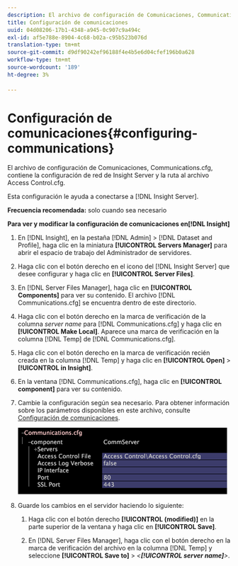 ```yaml
---
description: El archivo de configuración de Comunicaciones, Communications.cfg, contiene la configuración de red de Insight Server y la ruta al archivo Access Control.cfg.
title: Configuración de comunicaciones
uuid: 04d08206-17b1-4348-a945-0c907c9a494c
exl-id: af5e788e-8904-4c68-b02a-c95b523b076d
translation-type: tm+mt
source-git-commit: d9df90242ef96188f4e4b5e6d04cfef196b0a628
workflow-type: tm+mt
source-wordcount: '189'
ht-degree: 3%

---
```


# Configuración de comunicaciones{#configuring-communications}

El archivo de configuración de Comunicaciones, Communications.cfg, contiene la configuración de red de Insight Server y la ruta al archivo Access Control.cfg.

Esta configuración le ayuda a conectarse a [!DNL Insight Server].

**Frecuencia recomendada:** solo cuando sea necesario

**Para ver y modificar la configuración de comunicaciones en[!DNL Insight]**

1. En [!DNL Insight], en la pestaña [!DNL Admin] > [!DNL Dataset and Profile], haga clic en la miniatura **[!UICONTROL Servers Manager]** para abrir el espacio de trabajo del Administrador de servidores.
1. Haga clic con el botón derecho en el icono del [!DNL Insight Server] que desee configurar y haga clic en **[!UICONTROL Server Files]**.
1. En [!DNL Server Files Manager], haga clic en **[!UICONTROL Components]** para ver su contenido. El archivo [!DNL Communications.cfg] se encuentra dentro de este directorio.
1. Haga clic con el botón derecho en la marca de verificación de la columna *server name* para [!DNL Communications.cfg] y haga clic en **[!UICONTROL Make Local]**. Aparece una marca de verificación en la columna [!DNL Temp] de [!DNL Communications.cfg].
1. Haga clic con el botón derecho en la marca de verificación recién creada en la columna [!DNL Temp] y haga clic en **[!UICONTROL Open]** > **[!UICONTROL in Insight]**.
1. En la ventana [!DNL Communications.cfg], haga clic en **[!UICONTROL component]** para ver su contenido.
1. Cambie la configuración según sea necesario. Para obtener información sobre los parámetros disponibles en este archivo, consulte [Configuración de comunicaciones](../../../home/c-inst-svr/c-cfg-stgs-ref/c-comm-cfg-stgs.md#concept-aed00587c7a1432fb487bd154aaea6b1).

   ![Información sobre los pasos](assets/cfg_communications_examplevalues.png)

1. Guarde los cambios en el servidor haciendo lo siguiente:

   1. Haga clic con el botón derecho **[!UICONTROL (modified)]** en la parte superior de la ventana y haga clic en **[!UICONTROL Save]**.

   1. En [!DNL Server Files Manager], haga clic con el botón derecho en la marca de verificación del archivo en la columna [!DNL Temp] y seleccione **[!UICONTROL Save to]** > *&lt;**[!UICONTROL server name]**>*.
